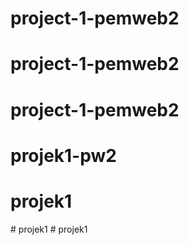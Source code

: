 # project-1-pemweb2
# project-1-pemweb2
# project-1-pemweb2
# projek1-pw2
# projek1
#   p r o j e k 1  
 # projek1
